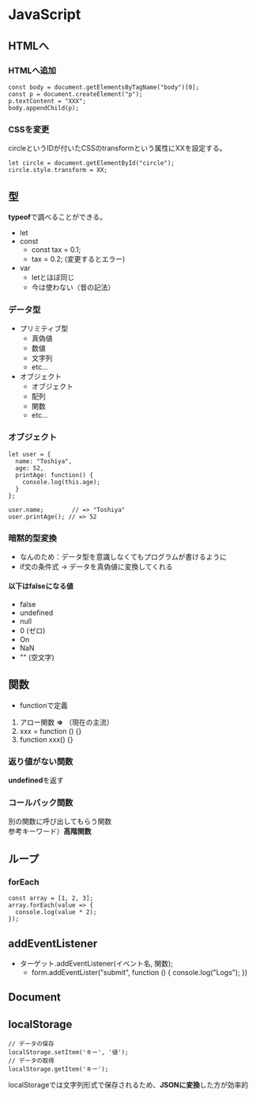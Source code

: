 # JavaScript

## HTMLへ

### HTMLへ追加
	const body = document.getElementsByTagName("body")[0];
	const p = document.createElement("p");
	p.textContent = "XXX";
	body.appendChild(p);

### CSSを変更
circleというIDが付いたCSSのtransformという属性にXXを設定する。

	let circle = document.getElementById("circle");
	circle.style.transform = XX;


## 型
**typeof**で調べることができる。

- let
- const
  - const tax = 0.1;
  - tax = 0.2; (変更するとエラー)
- var
  - letとほぼ同じ
  - 今は使わない（昔の記法）

### データ型

- プリミティブ型
  - 真偽値
  - 数値
  - 文字列
  - etc...
- オブジェクト
  - オブジェクト
  - 配列
  - 関数
  - etc...

### オブジェクト

	let user = {
	  name: "Toshiya",
	  age: 52,
	  printAge: function() {
	    console.log(this.age);
	  }
	};
	
	user.name;        // => "Toshiya"
	user.printAge(); // => 52

### 暗黙的型変換

- なんのため：データ型を意識しなくてもプログラムが書けるように
- if文の条件式 -> データを真偽値に変換してくれる

#### 以下はfalseになる値

- false
- undefined
- null
- 0 (ゼロ)
- On
- NaN
- "" (空文字)

## 関数

- functionで定義

1. アロー関数 **=>** （現在の主流）
2. xxx = function () {}
3. function xxx() {}

### 返り値がない関数
**undefined**を返す


### コールバック関数
別の関数に呼び出してもらう関数  
参考キーワード）**高階関数**




## ループ

### forEach

	const array = [1, 2, 3];
	array.forEach(value => {
	  console.log(value * 2);
	});

## addEventListener

- ターゲット.addEventListener(イベント名, 関数);
  - form.addEventLister("submit", function () { console.log("Logs"); })

## Document

## localStorage

	// データの保存
	localStorage.setItem('キー', '値');
	// データの取得
	localStorage.getItem('キー');

localStorageでは文字列形式で保存されるため、**JSONに変換**した方が効率的